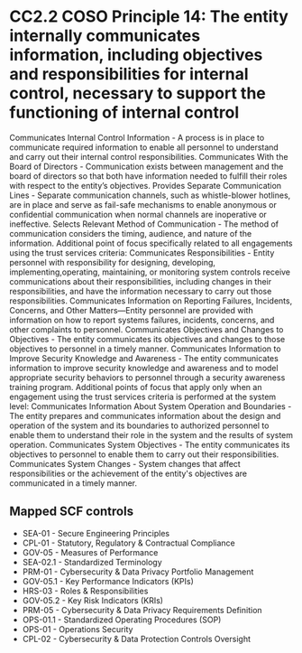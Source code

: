 # CC2.2 COSO Principle 14: The entity internally communicates information, including objectives and responsibilities for internal control, necessary to support the functioning of internal control
Communicates Internal Control Information - A process is in place to communicate required information to enable all personnel to understand and carry out their internal control responsibilities. Communicates With the Board of Directors - Communication exists between management and the board of directors so that both have information needed to fulfill their roles with respect to the entity’s objectives. Provides Separate Communication Lines - Separate communication channels, such as whistle-blower hotlines, are in place and serve as fail-safe mechanisms to enable anonymous or confidential communication when normal channels are inoperative or ineffective. Selects Relevant Method of Communication - The method of communication considers the timing, audience, and nature of the information. Additional point of focus specifically related to all engagements using the trust services criteria: Communicates Responsibilities - Entity personnel with responsibility for designing, developing, implementing,operating, maintaining, or monitoring system controls receive communications about their responsibilities, including changes in their responsibilities, and have the information necessary to carry out those responsibilities. Communicates Information on Reporting Failures, Incidents, Concerns, and Other Matters—Entity personnel are provided with information on how to report systems failures, incidents, concerns, and other complaints to personnel. Communicates Objectives and Changes to Objectives - The entity communicates its objectives and changes to those objectives to personnel in a timely manner. Communicates Information to Improve Security Knowledge and Awareness - The entity communicates information to improve security knowledge and awareness and to model appropriate security behaviors to personnel through a security awareness training program. Additional points of focus that apply only when an engagement using the trust services criteria is performed at the system level: Communicates Information About System Operation and Boundaries - The entity prepares and communicates information about the design and operation of the system and its boundaries to authorized personnel to enable them to understand their role in the system and the results of system operation. Communicates System Objectives - The entity communicates its objectives to personnel to enable them to carry out their responsibilities. Communicates System Changes - System changes that affect responsibilities or the achievement of the entity's objectives are communicated in a timely manner.
## Mapped SCF controls
- SEA-01 - Secure Engineering Principles
- CPL-01 - Statutory, Regulatory & Contractual Compliance
- GOV-05 - Measures of Performance
- SEA-02.1 - Standardized Terminology
- PRM-01 - Cybersecurity & Data Privacy Portfolio Management
- GOV-05.1 - Key Performance Indicators (KPIs)
- HRS-03 - Roles & Responsibilities
- GOV-05.2 - Key Risk Indicators (KRIs)
- PRM-05 - Cybersecurity & Data Privacy Requirements Definition
- OPS-01.1 - Standardized Operating Procedures (SOP)
- OPS-01 - Operations Security
- CPL-02 - Cybersecurity & Data Protection Controls Oversight